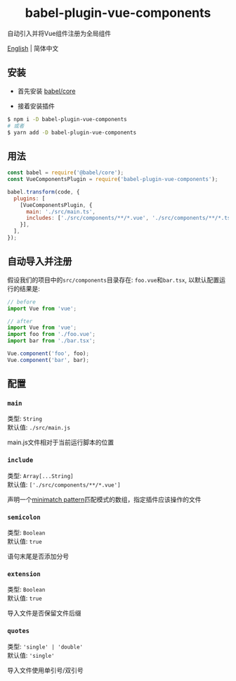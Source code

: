 <h1 align="center">babel-plugin-vue-components</h1>

自动引入并将Vue组件注册为全局组件

<a href="https://github.com/OrekiSH/babel-plugin-vue-components/blob/main/README.md">English</a> | 简体中文

## 安装

* 首先安装 [babel/core](https://github.com/babel/babel/blob/main/packages/babel-core/README.md)

* 接着安装插件

```bash
$ npm i -D babel-plugin-vue-components
# 或者
$ yarn add -D babel-plugin-vue-components
```

## 用法

```js
const babel = require('@babel/core');
const VueComponentsPlugin = require('babel-plugin-vue-components');

babel.transform(code, {
  plugins: [
    [VueComponentsPlugin, {
      main: './src/main.ts',
      includes: ['./src/components/**/*.vue', './src/components/**/*.tsx'],
    }],
  ],
});
```

## 自动导入并注册

假设我们的项目中的`src/components`目录存在: `foo.vue`和`bar.tsx`, 以默认配置运行的结果是:

```js
// before
import Vue from 'vue';
```

```js
// after
import Vue from 'vue';
import foo from './foo.vue';
import bar from './bar.tsx';

Vue.component('foo', foo);
Vue.component('bar', bar);
```

## 配置

### `main`

类型: `String`<br>
默认值: `./src/main.js`

main.js文件相对于当前运行脚本的位置

### `include`

类型: `Array[...String]`<br>
默认值: `['./src/components/**/*.vue']`

声明一个[minimatch pattern](https://github.com/isaacs/minimatch)匹配模式的数组，指定插件应该操作的文件

### `semicolon`

类型: `Boolean`<br>
默认值: `true`

语句末尾是否添加分号

### `extension`

类型: `Boolean`<br>
默认值: `true`

导入文件是否保留文件后缀

### `quotes`

类型: `'single' | 'double'`<br>
默认值: `'single'`

导入文件使用单引号/双引号

